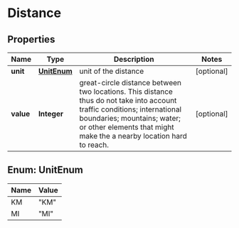 

# Distance


## Properties

| Name | Type | Description | Notes |
|------------ | ------------- | ------------- | -------------|
|**unit** | [**UnitEnum**](#UnitEnum) | unit of the distance |  [optional] |
|**value** | **Integer** | great-circle distance between two locations. This distance thus do not take into account traffic conditions; international boundaries; mountains; water; or other elements that might make the a nearby location hard to reach. |  [optional] |



## Enum: UnitEnum

| Name | Value |
|---- | -----|
| KM | &quot;KM&quot; |
| MI | &quot;MI&quot; |



